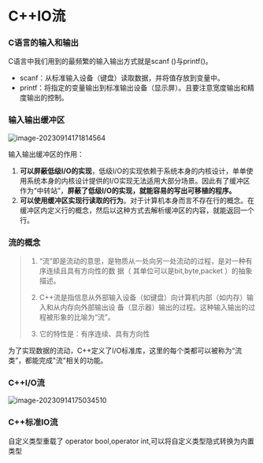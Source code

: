 # C++IO流

### C语言的输入和输出

C语言中我们用到的最频繁的输入输出方式就是scanf ()与printf()。

* scanf：从标准输入设备（键盘）读取数据，并将值存放到变量中。
* printf：将指定的变量输出到标准输出设备（显示屏）。且要注意宽度输出和精度输出的控制。

### 输入输出缓冲区

![image-20230914171814564](https://non1.oss-cn-guangzhou.aliyuncs.com/write1/202309141718092.png)

输入输出缓冲区的作用：

1. **可以屏蔽低级I/O的实现**，低级I/O的实现依赖于系统本身的内核设计，单单使用系统本身的内核设计提供的I/O实现无法适用大部分场景。因此有了缓冲区作为“中转站”，**屏蔽了低级I/O的实现，就能容易的写出可移植的程序。**
2. **可以使用缓冲区实现行读取的行为**。对于计算机本身而言不存在行的概念。在缓冲区内定义行的概念，然后以这种方式去解析缓冲区的内容，就能返回一个行。

### 流的概念

> 1. “流”即是流动的意思，是物质从一处向另一处流动的过程，是对一种有序连续且具有方向性的数 据（ 其单位可以是bit,byte,packet ）的抽象描述。
>
> 2. C++流是指信息从外部输入设备（如键盘）向计算机内部（如内存）输入和从内存向外部输出设 备（显示器）输出的过程。这种输入输出的过程被形象的比喻为“流”。
>
> 3. 它的特性是：有序连续、具有方向性

为了实现数据的流动，C++定义了I/O标准库，这里的每个类都可以被称为“流类”，都能完成"流"相关的功能。

### C++I/O流

![image-20230914175034510](https://non1.oss-cn-guangzhou.aliyuncs.com/write1/202309141750478.png)

### C++标准IO流



















自定义类型重载了 operator bool,operator int,可以将自定义类型隐式转换为内置类型